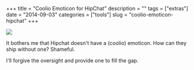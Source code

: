 +++
title = "Coolio Emoticon for HipChat"
description = ""
tags = ["extras"]
date = "2014-09-03"
categories = ["tools"]
slug = "coolio-emoticon-hipchat"
+++



  <p><div class="screenshot center"><a href="http://media.konigi.com/tools/extras/coolio.png"><img src="http://media.konigi.com/tools/extras/coolio.png"></a></div></p>

<p>It bothers me that Hipchat doesn't have a (coolio) emoticon. How can they ship without one? Shameful.</p>

<p>I'll forgive the oversight and provide one to fill the gap.</p>
